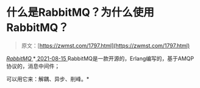 <!--yml
category: 未分类
date: 0001-01-01 00:00:00
--->

# 什么是RabbitMQ？为什么使用RabbitMQ？

> 原文：[https://zwmst.com/1797.html](https://zwmst.com/1797.html)

   [ *RabbitMQ* ](https://zwmst.com/rabbitmq)*[ <time datetime="2021-08-15T16:34:00+08:00"> 2021-08-15 </time> ](https://zwmst.com/1797.html)  RabbitMQ是一款开源的，Erlang编写的，基于AMQP协议的，消息中间件；

可以用它来：解耦、异步、削峰。*